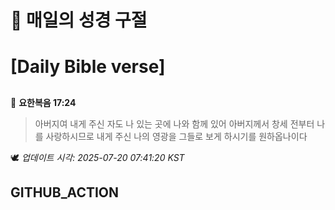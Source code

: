 # 🙏 매일의 성경 구절
# [Daily Bible verse]
##
<!-- START_BIBLE_VERSE -->
📖 **요한복음 17:24**
> 아버지여 내게 주신 자도 나 있는 곳에 나와 함께 있어 아버지께서 창세 전부터 나를 사랑하시므로 내게 주신 나의 영광을 그들로 보게 하시기를 원하옵나이다

🕊️ _업데이트 시각: 2025-07-20 07:41:20 KST_
  <!-- END_BIBLE_VERSE -->
## GITHUB_ACTION
